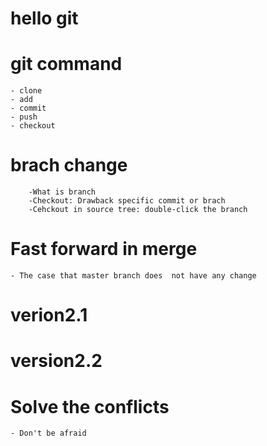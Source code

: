 # hello git

# git command
	- clone 
	- add
	- commit
	- push 
	- checkout
 		
 		 
# brach change
		-What is branch 
		-Checkout: Drawback specific commit or brach
		-Cehckout in source tree: double-click the branch
		

# Fast forward in merge 
	- The case that master branch does  not have any change 



# verion2.1
# version2.2

# Solve the conflicts
	- Don't be afraid 
